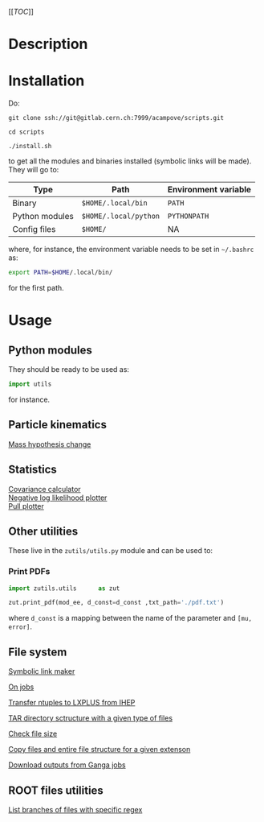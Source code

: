 [[_TOC_]]

# Description

# Installation

Do:

```
git clone ssh://git@gitlab.cern.ch:7999/acampove/scripts.git

cd scripts

./install.sh
```

to get all the modules and binaries installed (symbolic links will be made). They will go to:

| Type           | Path                  | Environment variable |
|----------------|-----------------------|----------------------|
| Binary         | `$HOME/.local/bin`    | `PATH`               |
| Python modules | `$HOME/.local/python` | `PYTHONPATH`         |
| Config files   | `$HOME/`              | NA                   |

where, for instance, the environment variable needs to be set in `~/.bashrc` as:

```bash
export PATH=$HOME/.local/bin/
```

for the first path.

# Usage

## Python modules

They should be ready to be used as:

```python
import utils
```

for instance.

## Particle kinematics

[Mass hypothesis change](doc/mass_hypthesis_change.md)

## Statistics

[Covariance calculator](doc/covariance.md)   
[Negative log likelihood plotter](doc/nll_plt.md)   
[Pull plotter](doc/pull_plotter.md)
## Other utilities

These live in the `zutils/utils.py` module and can be used to:

### Print PDFs

```python
import zutils.utils      as zut

zut.print_pdf(mod_ee, d_const=d_const ,txt_path='./pdf.txt')
```
where `d_const` is a mapping between the name of the parameter and `[mu, error]`.

## File system

[Symbolic link maker](doc/link_files.md)

[On jobs](doc/jobs.md)

[Transfer ntuples to LXPLUS from IHEP](doc/tuple_transfer.md)

[TAR directory sctructure with a given type of files](doc/tar_plots.md)

[Check file size](doc/check_size.md)

[Copy files and entire file structure for a given extenson](doc/copy_tstruc.md)

[Download outputs from Ganga jobs](doc/ganga.md)

## ROOT files utilities

[List branches of files with specific regex](doc/root_utilities.md)
